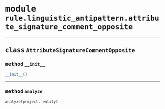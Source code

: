<!-- markdownlint-disable -->

# <kbd>module</kbd> `rule.linguistic_antipattern.attribute_signature_comment_opposite`






---

## <kbd>class</kbd> `AttributeSignatureCommentOpposite`




### <kbd>method</kbd> `__init__`

```python
__init__()
```








---

### <kbd>method</kbd> `analyze`

```python
analyze(project, entity)
```






